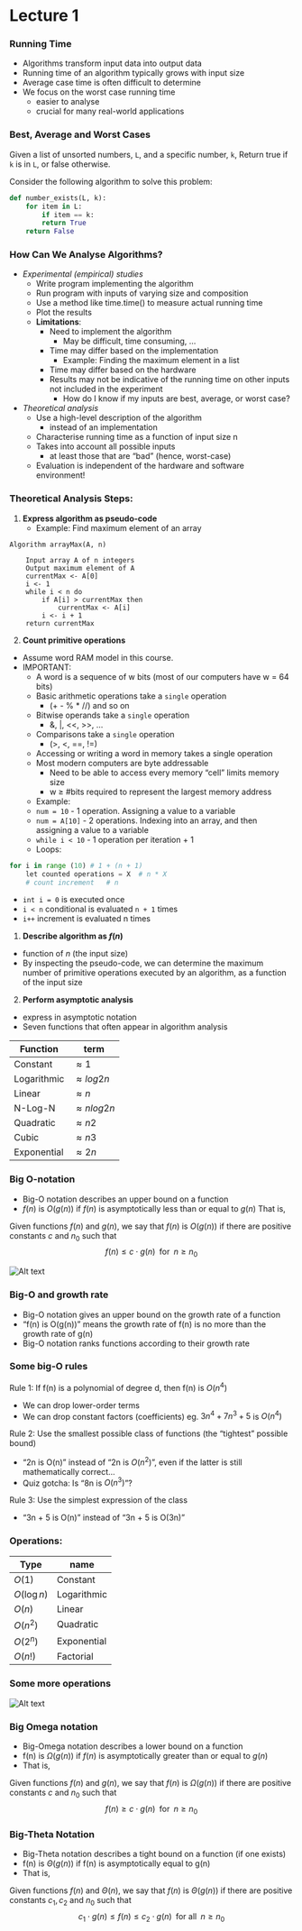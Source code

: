 # Lecture 1

### Running Time
- Algorithms transform input data into output data
- Running time of an algorithm typically grows with input size
- Average case time is often difficult to determine
- We focus on the worst case running time
  - easier to analyse
  - crucial for many real-world applications

### Best, Average and Worst Cases
Given a list of unsorted numbers, ``L``, and a specific number, ``k``, Return true if ``k`` is in 
``L``, or false otherwise. 

Consider the following algorithm to solve this problem:
```python
def number_exists(L, k):
    for item in L:
        if item == k:
        return True
    return False
```

### How Can We Analyse Algorithms?
- *Experimental (empirical) studies*
  - Write program implementing the algorithm
  - Run program with inputs of varying size and composition
  - Use a method like time.time() to measure actual running time
  - Plot the results
  - **Limitations**:
    - Need to implement the algorithm
      - May be difficult, time consuming, …
    - Time may differ based on the implementation
      - Example: Finding the maximum element in a list
    - Time may differ based on the hardware
    - Results may not be indicative of the running time on other inputs not included in the experiment
      - How do I know if my inputs are best, average, or worst case?
- *Theoretical analysis*
  - Use a high-level description of the algorithm
    - instead of an implementation
  - Characterise running time as a function of input size n
  - Takes into account all possible inputs
    - at least those that are “bad” (hence, worst-case)
  - Evaluation is independent of the hardware and software environment!

### Theoretical Analysis Steps:
1. **Express algorithm as pseudo-code**
    - Example: Find maximum element of an array
```
Algorithm arrayMax(A, n)

    Input array A of n integers 
    Output maximum element of A
    currentMax <- A[0]
    i <- 1 
    while i < n do
        if A[i] > currentMax then
            currentMax <- A[i]
        i <- i + 1 
    return currentMax
```
2. **Count primitive operations**
- Assume word RAM model in this course.
- IMPORTANT:
  - A word is a sequence of w bits (most of our computers have w = 64 bits)
  - Basic arithmetic operations take a `single` operation 
    - (+ - % * //) and so on
  - Bitwise operands take a `single` operation
    -  &, |, <<, >>, …
  - Comparisons take a ``single`` operation
    -  (>, <, ==, !=)
  - Accessing or writing a word in memory takes a single operation
  - Most modern computers are byte addressable
    - Need to be able to access every memory “cell” limits memory size
    -  w ≥ #bits required to represent the largest memory address
  - Example:
  - ``num = 10`` - 1 operation. Assigning a value to a variable
  - ``num = A[10]`` - 2 operations. Indexing into an array, and then assigning a value to a variable
  - ``while i < 10`` - 1 operation per iteration + 1 
  - Loops:
```python 
for i in range (10) # 1 + (n + 1)
    let counted operations = X  # n * X
    # count increment   # n
```
 - ``int i = 0`` is executed once
 - ``i < n`` conditional is evaluated ``n + 1`` times
 - ``i++`` increment is evaluated n times
1. **Describe algorithm as $f(n)$**
 - function of $n$ (the input size)
 - By inspecting the pseudo-code, we can determine the maximum number of primitive operations executed by an algorithm, as a function of the input size

2. **Perform asymptotic analysis**
 - express in asymptotic notation
 - Seven functions that often appear in algorithm analysis

| **Function** | term|
| --- | --- |
| Constant  | $\approx 1$
| Logarithmic  | $\approx log 2 n$
| Linear  | $\approx n$
| N-Log-N  | $\approx n log 2 n$
| Quadratic  | $\approx n 2$
| Cubic  | $\approx n 3$
| Exponential  | $\approx 2 n$

### Big O-notation
- Big-O notation describes an upper bound on a function
- $f(n)$ is $O(g(n))$ if $f(n)$ is asymptotically less than or equal to $g(n)$
That is,

Given functions $f(n)$ and $g(n)$, we say that $f(n)$ is $O(g(n))$
if there are positive constants $c$ and $n_{0}$ such that
$$f(n) \le c \cdot g(n)  \; \; \text{for} \; \; n  \ge n_{0} $$

![Alt text](assets\IMG169.PNG)

### Big-O and growth rate
- Big-O notation gives an upper bound on the growth rate of a function
- “f(n) is O(g(n))” means the growth rate of f(n) is no more than the growth rate of g(n)
- Big-O notation ranks functions according to their growth rate

### Some big-O rules
Rule 1: If f(n) is a polynomial of degree d, then f(n) is $O(n^{4})$
- We can drop lower-order terms
- We can drop constant factors (coefficients)
eg. $3n^{4} + 7n^{3} + 5$ is $O(n^{4})$

Rule 2: Use the smallest possible class of functions (the “tightest” possible bound)
- “2n is O(n)” instead of “2n is $O(n^{2})$”, even if the  latter is still mathematically correct…
- Quiz gotcha: Is “8n is $O(n^{3})$”?

Rule 3: Use the simplest expression of the class
-  “3n + 5 is O(n)” instead of “3n + 5 is O(3n)”

### Operations:
|Type | name| 
|---|---|
|$O(1)$| Constant
|$O(\log n)$| Logarithmic
|$O(n)$| Linear
|$O(n^{2})$ | Quadratic
|$O(2^{n})$ | Exponential
|$O(n!)$ | Factorial

### Some more operations
![Alt text](assets\IMG170.PNG)

### Big Omega notation
- Big-Omega notation describes a lower bound on a function
- f(n) is $\Omega (g(n))$ if $f(n)$ is asymptotically greater than or equal to $g(n)$
- That is,

Given functions $f(n)$ and $g(n)$, we say that $f(n)$ is $\Omega (g(n))$
if there are positive constants $c$ and $n_{0}$ such that
$$f(n) \ge c \cdot g(n)  \; \; \text{for} \; \; n  \ge n_{0} $$       

### Big-Theta Notation

- Big-Theta notation describes a tight bound on a function (if one exists)
- f(n) is $\Theta (g(n))$ if f(n) is asymptotically equal to g(n)
- That is,

Given functions $f(n)$ and $\Theta (n)$, we say that $f(n)$ is $\Theta (g(n))$
if there are positive constants $c_{1}, c_{2}$ and $n_{0}$ such that
$$c_{1} \cdot g(n) \le f(n) \le c_{2}\cdot g(n)  \; \; \text{for all} \; \; n  \ge n_{0} $$   